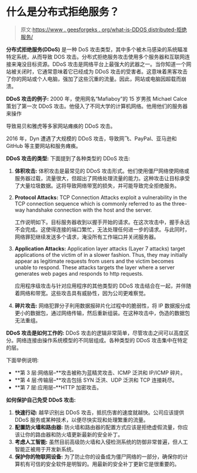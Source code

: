 # 什么是分布式拒绝服务？

> 原文:[https://www . geesforgeks . org/what-is-DDOS distributed-拒绝服务/](https://www.geeksforgeeks.org/what-is-ddosdistributed-denial-of-service/)

**分布式拒绝服务(DDoS)** 是一种 DoS 攻击类型，其中多个被木马感染的系统瞄准特定系统，从而导致 DOS 攻击。分布式拒绝服务攻击使用多个服务器和互联网连接来淹没目标资源。DDoS 攻击是网络平台上最强大的武器之一。当你知道一个网站被关闭时，它通常意味着它已经成为 DDoS 攻击的受害者。这意味着黑客攻击了你的网站或个人电脑，强加了这些沉重的流量。因此，网站或电脑因超载而崩溃。

**DDoS 攻击的例子:**
2000 年，使用网名“Mafiaboy”的 15 岁男孩 Michael Calce 策划了第一次 DDoS 攻击。他侵入了不同大学的计算机网络。他用他们的服务器来操作

导致易贝和雅虎等多家网站瘫痪的 DDoS 攻击。

2016 年，Dyn 遭遇了大规模的 DDoS 攻击，导致网飞、PayPal、亚马逊和 GitHub 等主要网站和服务瘫痪。

**DDoS 攻击的类型:**
下面提到了各种类型的 DDoS 攻击:

1.  **体积攻击:**
    体积攻击是最常见的 DDoS 攻击形式。他们使用僵尸网络使网络或服务器过载，流量很大，但超出了网络处理流量的能力。这种攻击让目标承受了大量垃圾数据。这将导致网络带宽的损失，并可能导致完全拒绝服务。
2.  **Protocol Attacks:**
    TCP Connection Attacks exploit a vulnerability in the TCP connection sequence which is commonly referred to as the three-way handshake connection with the host and the server.

    工作说明如下。目标服务器收到以握手开始的请求。在这次攻击中，握手永远不会完成。这使得连接的端口繁忙，无法处理任何进一步的请求。与此同时，网络罪犯继续发送多个请求，淹没所有工作端口并关闭服务器。

3.  **Application Attacks:**
    Application layer attacks (Layer 7 attacks) target applications of the victim of in a slower fashion. Thus, they may initially appear as legitimate requests from users and the victim becomes unable to respond. These attacks targets the layer where a server generates web pages and responds to http requests.

    应用程序级攻击与针对应用程序的其他类型的 DDoS 攻击结合在一起，并伴随着网络和带宽。这些攻击具有威胁性，因为公司更难察觉。

4.  **碎片攻击:**
    网络犯罪分子利用数据报碎片化过程中的脆弱性，将 IP 数据报分成更小的数据包，通过网络传输，然后重新组装。在这种攻击中，伪造的数据包无法重组。

**DDoS 攻击是如何工作的:**
DDoS 攻击的逻辑非常简单，尽管攻击之间可以高度区分。网络连接由操作系统模型的不同层组成。各种类型的 DDoS 攻击集中在特定的层。

下面举例说明:

*   **第 3 层:网络层–**攻击被称为蓝精灵攻击、ICMP 泛洪和 IP/ICMP 碎片。
*   **第 4 层:传输层–**攻击包括 SYN 泛洪、UDP 泛洪和 TCP 连接耗尽。
*   **第 7 层:应用层–**HTTP 加密攻击。

**如何保护自己免受 DDoS 攻击:**

1.  **快速行动:**
    越早识别出 DDoS 攻击，抵抗伤害的速度就越快。公司应该提供 DDoS 服务或某种技术，以便尽快实现和处理繁重的流量。
2.  **配置防火墙和路由器:**
    防火墙和路由器的配置方式应该是拒绝虚假流量，你应该让你的路由器和防火墙更新最新的安全补丁。
3.  **考虑人工智能:**
    虽然目前高级防火墙和入侵检测系统的防御非常普遍，但人工智能正被用于开发新系统。
4.  **保护你的物联网设备:**
    为了防止你的设备成为僵尸网络的一部分，确保你的计算机有可信的安全软件是明智的。用最新的安全补丁更新它是很重要的。